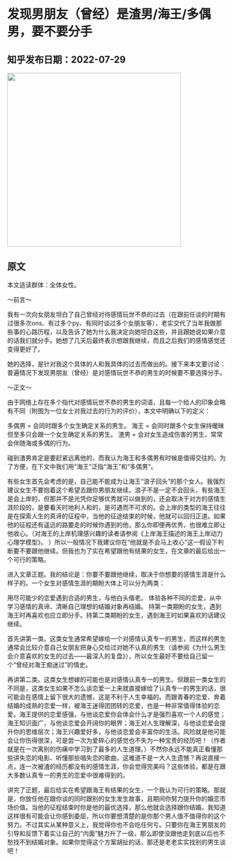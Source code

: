 # 发现男朋友（曾经）是渣男/海王/多偶男，要不要分手

## 知乎发布日期：2022-07-29
<img src="[https://i.imgur.com/ZWnhY9T.png](https://github.com/happinessguru/The-Strategy-Book-of-Happiness/blob/main/images/%E5%8F%91%E7%8E%B0%E7%94%B7%E6%9C%8B%E5%8F%8B%EF%BC%88%E6%9B%BE%E7%BB%8F%EF%BC%89%E6%98%AF%E6%B8%A3%E7%94%B7%E6%B5%B7%E7%8E%8B%E5%A4%9A%E5%81%B6%E7%94%B7%E8%A6%81%E4%B8%8D%E8%A6%81%E5%88%86%E6%89%8B.jpg)" width="400">

## 原文

本文适读群体：全体女性。

～前言～

我有一次向女朋友坦白了自己曾经对待感情玩世不恭的过去（在跟前任谈的时期有过很多次ons、有过多个py、有同时谈过多个女朋友等），老实交代了当年我做那些事的心路历程，以及告诉了她为什么我决定向她坦白这些，并且跟她说如果介意的话我们就分手。她想了几天后最终表示想跟我继续，而且之后我们的感情感觉还变得更好了。

她的选择，是针对我这个具体的人和我具体的过去而做出的。接下来本文要讨论：普遍情况下发现男朋友（曾经）是对感情玩世不恭的男生的时候要不要选择分手。

～正文～

由于网络上存在多个指代对感情玩世不恭的男生的词语，且每一个给人的印象会略有不同（附图为一位女士对我过去的行为的评价），本文中明确以下的定义：

多偶男 = 会同时跟多个女生确定关系的男生。
海王 = 会同时跟多个女生保持暧昧但至多只会跟一个女生确定关系的男生。
渣男 = 会对女生造成伤害的男生，常常会伴随海或多偶的行为。

碰到渣男肯定是要赶紧远离他的，而我认为海王和多偶男有时候是值得交往的。为了方便，在下文中我们用“海王”泛指“海王”和“多偶男”。

有些女生首先会考虑的是，自己能不能成为让海王“浪子回头”的那个女人。我强烈建议女生不要抱着这个希望去跟你男朋友继续。浪子不是一定不会回头，有些海王是会上岸的，但那并不是光凭你足够优秀就可以做到的，还会取决于对方的感情生涯阶段的，是要看天时地利人和的，是可遇而不可求的。会上岸的类型的海王往往是在探索人生的真谛的征程中，当他的征途结束的时候，他就可以回归正道。如果他的征程还有遥远的路要走的时候你遇到的他，那么你即便再优秀，也很难立即让他收心。（对海王的上岸机理感兴趣的读者请参阅《上岸海王描述的海王上岸动力心理学模型》。 ）所以一般情况下我建议你在“他就是不会马上收心”这一假设下判断要不要跟他继续。但我也为了实在希望跟他有结果的女生，在文章的最后给出一个可行的策略。

进入文章正题。我的结论是：你要不要跟他继续，取决于你想要的感情生涯是什么样子的。一个女生对感情生涯的期盼大体上可以分为两类：

用尽可能少的恋爱遇到合适的男生，与他白头偕老。
体验各种不同的恋爱，从中学习感情的真谛、清晰自己理想的结婚对象再结婚。
持第一类期盼的女生，遇到海王时再喜欢也应立即分手。持第二类期盼的女生，遇到海王时如果喜欢的话建议继续。

首先讲第一类。这类女生通常希望嫁给一个对感情认真专一的男生，而这样的男生通常会比较介意自己女朋友把身心交给过对她不认真的男生（请参阅《为什么男生会介意喜欢的女生的过去——最深入的复盘》），所以女生最好不要给自己留一个“曾经对海王痴迷过”的情史。

再讲第二类。这类女生想嫁的可能也是对感情认真专一的男生。但跟前一类女生的不同是，这类女生如果不怎么谈恋爱一上来就直接嫁给了认真专一的男生的话，很可能会在感情上留下很大的遗憾，这是不利于人生幸福的。而跟青春的恋爱、奔着结婚的成熟的恋爱一样，被海王迷得团团转的恋爱，也是一种非常值得体验的恋爱。海王提供的恋爱感强，与他谈恋爱你会体会什么才是强烈喜欢一个人的感觉；海王知识面广，与他谈恋爱会开阔你的眼界；海王对人生理解深，与他谈恋爱会提升你的思维层次；海王兴趣爱好多，与他谈恋爱会丰富你的生活。风险就是他可能会让你伤得很深，可是尝一次为爱碎心的感觉也不失为一种宝贵的经历吧！（作者就是在一次离别的伤痛中学习到了最多的人生道理。）不然你永远不能真正看懂那些讲失恋的电影、听懂那些唱失恋的歌曲，这难道不是一大人生遗憾？再说直接一点，连一次被渣的经历都没有的感情生涯，你会觉得完美吗？这些体验，都是在跟大多数认真专一的男生的恋爱中很难得到的。

讲完了正题，最后给实在希望跟海王有结果的女生，一个我认为可行的策略。那就是，你放任他在跟你谈的同时跟别的女生发生故事，且期间你努力提升你的婚恋市场价值。当他的征程结束时你是他的最优选择，那么他就会选择跟你结婚。我知道这样很有可能会让你感到委屈，所以你要想清楚的是你那个男人值不值得你的这个努力。不过其实从某种意义上，我觉得你也不会吃任何亏。只要你在海王男朋友的引导和反馈下着实让自己的“内面”魅力升了一级，那么即使没跟他走到底以后也不愁找不到结婚对象。如果你觉得这个方案胡扯的话，那还是老老实实找别的男生谈吧！

